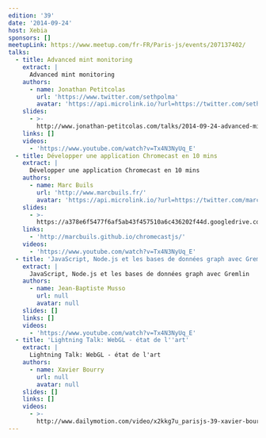 ```yaml
---
edition: '39'
date: '2014-09-24'
host: Xebia
sponsors: []
meetupLink: https://www.meetup.com/fr-FR/Paris-js/events/207137402/
talks:
  - title: Advanced mint monitoring
    extract: |
      Advanced mint monitoring
    authors:
      - name: Jonathan Petitcolas
        url: 'https://www.twitter.com/sethpolma'
        avatar: 'https://api.microlink.io/?url=https://twitter.com/sethpolma&embed=image.url'
    slides:
      - >-
        http://www.jonathan-petitcolas.com/talks/2014-09-24-advanced-mint-monitoring/2014-09-24-advanced-mint-monitoring.html
    links: []
    videos:
      - 'https://www.youtube.com/watch?v=Tx4N3NyUq_E'
  - title: Développer une application Chromecast en 10 mins
    extract: |
      Développer une application Chromecast en 10 mins
    authors:
      - name: Marc Buils
        url: 'http://www.marcbuils.fr/'
        avatar: 'https://api.microlink.io/?url=https://twitter.com/marcbuils&embed=image.url'
    slides:
      - >-
        https://a378e6f5477f6af5ab43f457510a6c436202f44d.googledrive.com/host/0B7E1cle5Q-hIWjA3Q1RrRkVEdm8/presentation/#1
    links:
      - 'http://marcbuils.github.io/chromecastjs/'
    videos:
      - 'https://www.youtube.com/watch?v=Tx4N3NyUq_E'
  - title: 'JavaScript, Node.js et les bases de données graph avec Gremlin'
    extract: |
      JavaScript, Node.js et les bases de données graph avec Gremlin
    authors:
      - name: Jean-Baptiste Musso
        url: null
        avatar: null
    slides: []
    links: []
    videos:
      - 'https://www.youtube.com/watch?v=Tx4N3NyUq_E'
  - title: 'Lightning Talk: WebGL - état de l''art'
    extract: |
      Lightning Talk: WebGL - état de l'art
    authors:
      - name: Xavier Bourry
        url: null
        avatar: null
    slides: []
    links: []
    videos:
      - >-
        http://www.dailymotion.com/video/x2kkg7u_parisjs-39-xavier-bourry-webgl-etat-de-l-art_webcam
---
```


